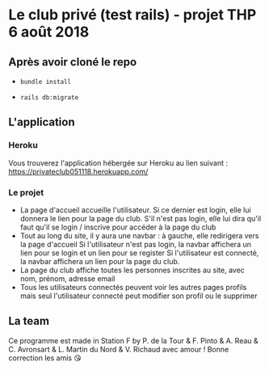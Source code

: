 # Le club privé (test rails) - projet THP 6 août 2018

## Après avoir cloné le repo

- `bundle install`

- `rails db:migrate`

## L'application

### Heroku

Vous trouverez l'application hébergée sur Heroku au lien suivant : https://privateclub051118.herokuapp.com/

### Le projet

- La page d'accueil accueille l'utilisateur. Si ce dernier est login, elle lui donnera le lien pour la page du club. S'il n'est pas login, elle lui dira qu'il faut qu'il se login / inscrive pour accéder à la page du club
- Tout au long du site, il y aura une navbar : à gauche, elle redirigera vers la page d'accueil
Si l'utilisateur n'est pas login, la navbar affichera un lien pour se login et un lien pour se register
Si l'utilisateur est connecté, la navbar affichera un lien pour la page du club.
- La page du club affiche toutes les personnes inscrites au site, avec nom, prénom, adresse email
- Tous les utilisateurs connectés peuvent voir les autres pages profils mais seul l'utilisateur connecté peut modifier son profil ou le supprimer

## La team

Ce programme est made in Station F by P. de la Tour & F. Pinto & A. Reau & C. Avronsart & L. Martin du Nord & V. Richaud  avec amour ! Bonne correction les amis :kissing_heart:
